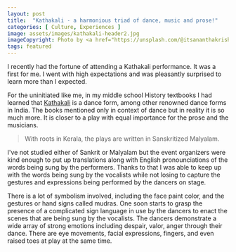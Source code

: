 ```yaml
---
layout: post
title:  "Kathakali - a harmonious triad of dance, music and prose!"
categories: [ Culture, Experiences ]
image: assets/images/kathakali-header2.jpg
imageCopyright: Photo by <a href="https://unsplash.com/@itsananthakrishnan?utm_source=unsplash&utm_medium=referral&utm_content=creditCopyText">Anantha Krishnan</a> on <a href="https://unsplash.com/photos/a-couple-of-people-that-are-standing-in-the-street-LR3G5QMA80I?utm_source=unsplash&utm_medium=referral&utm_content=creditCopyText">Unsplash</a>
tags: featured
---
```

I recently had the fortune of attending a Kathakali performance. It was a first for me. I went with high expectations and was pleasantly surprised to learn more than I expected.

For the uninitiated like me, in my middle school History textbooks I had learned that [Kathakali](https://en.wikipedia.org/wiki/Kathakali) is a dance form, among other renowned dance forms in India. The books mentioned only in context of dance but in reality it is so much more. It is closer to a play with equal importance for the prose and the musicians.
>With roots in Kerala, the plays are written in Sanskritized Malyalam. 

I've not studied either of Sankrit or Malyalam but the event organizers were kind enough to put up translations along with English pronounciations of the words being sung by the performers. Thanks to that I was able to keep up with the words being sung by the vocalists while not losing to capture the gestures and expressions being performed by the dancers on stage.

There is a lot of symbolism involved, including the face paint color, and the gestures or hand signs called mudras. One soon starts to grasp the presence of a complicated sign language in use by the dancers to enact the scenes that are being sung by the vocalists. The dancers demonstrate a wide array of strong emotions including despair, valor, anger through their dance. There are eye movements, facial expressions, fingers, and even raised toes at play at the same time.
